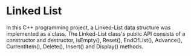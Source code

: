# Linked List

In this C++ programming project, a Linked-List data structure was implemented as a class. The Linked-List class's public API consists of a constructor and destructor, isEmpty(), Reset(), EndOfList(), Advance(), CurrentItem(), Delete(), Insert() and Display() methods.
